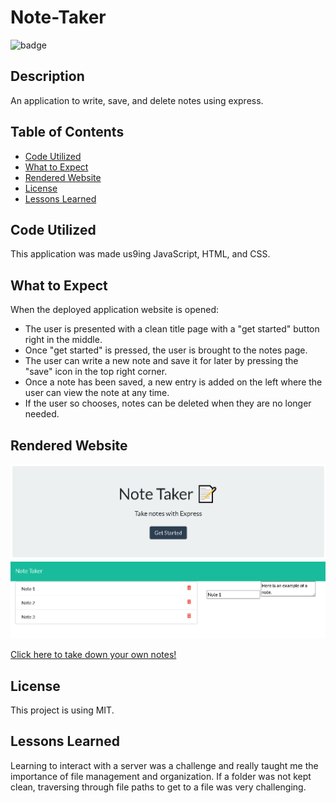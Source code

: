 # Note-Taker

![badge](https://img.shields.io/static/v1?label=license&message=MIT&color=blue)

## Description

An application to write, save, and delete notes using express.

## Table of Contents
- [Code Utilized](#code-utilized:)
- [What to Expect](#what-to-expect:)
- [Rendered Website](#rendered-website:)
- [License](#license:)
- [Lessons Learned](#lessons-learned:)

## Code Utilized

This application was made us9ing JavaScript, HTML, and CSS.

## What to Expect

When the deployed application website is opened:
- The user is presented with a clean title page with a "get started" button right in the middle.
- Once "get started" is pressed, the user is brought to the notes page.
- The user can write a new note and save it for later by pressing the "save" icon in the top right corner.
- Once a note has been saved, a new entry is added on the left where the user can view the note at any time.
- If the user so chooses, notes can be deleted when they are no longer needed.

## Rendered Website

<img src="public\assets\images\note-taker-screenshot1.png" alt="Note Taker Website">
<img src="public\assets\images\note-taker-screenshot2.png" alt="Note Taker Notes Page">

<a href="https://damp-depths-45504.herokuapp.com/" target="_blank"> Click here to take down your own notes!</a>

## License

This project is using MIT.

## Lessons Learned

Learning to interact with a server was a challenge and really taught me the importance of file management and organization. If a folder was not kept clean, traversing through file paths to get to a file was very challenging.